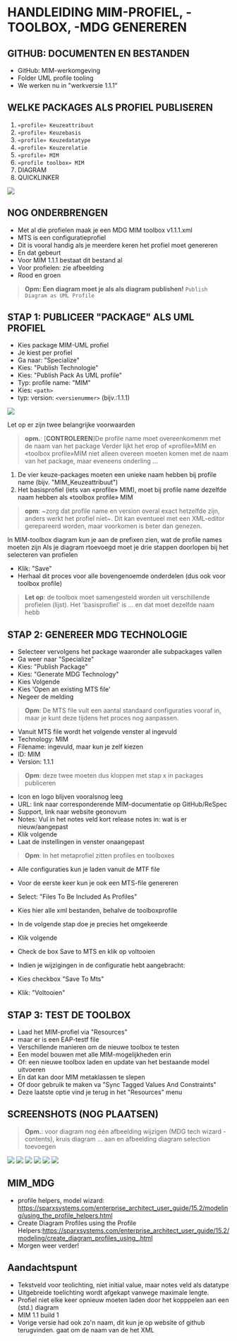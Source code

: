 # HANDLEIDING MIM-PROFIEL, -TOOLBOX, -MDG GENEREREN

## GITHUB: DOCUMENTEN EN BESTANDEN
 - GitHub: MIM-werkomgeving
 - Folder UML profile tooling
 - We werken nu in "werkversie 1.1.1"

## WELKE PACKAGES ALS PROFIEL PUBLISEREN
 1. `«profile» Keuzeattribuut`
 1. `«profile» Keuzebasis`
 1. `«profile» Keuzedatatype`
 1. `«profile» Keuzerelatie`
 1. `«profile» MIM`
 1. `«profile toolbox» MIM`
 1. DIAGRAM
 1. QUICKLINKER

![](Media/MIM_01_profile_benodigde_profielen.jpg)

## NOG ONDERBRENGEN
 - Met al die profielen maak je een MDG MIM toolbox v1.1.1.xml
 - MTS is een configuratieprofiel
 - Dit is vooral handig als je meerdere keren het profiel moet genereren
 - En dat gebeurt
 - Voor MIM 1.1.1 bestaat dit bestand al
 - Voor profielen: zie afbeelding
 - Rood en groen

 > **Opm: Een diagram moet je als als diagram publishen!** `Publish Diagram as UML Profile`

## STAP 1: PUBLICEER "PACKAGE" ALS UML PROFIEL
 - Kies package MIM-UML profiel
 - Je kiest per profiel
 - Ga naar: "Specialize" 
 - Kies: "Publish Technologie"
 - Kies: "Publish Pack As UML profile"
 - Typ: profile name: "MIM"
 - Kies: `<path>`
 - typ: version: `<versienummer>` (bijv.:1.1.1)

![](Media/MIM_02_profile_publish_as_uml_settings.jpg)

Let op er zijn twee belangrijke voorwaarden
 > **opm.**: [**CONTROLEREN**]De profile name moet overeenkomenm met de naam van het package
Verder lijkt het erop of «profile»MIM en «toolbox profile»MIM niet alleen overeen moeten komen met de naam van het package, maar eveneens onderling ... 

1. De vier keuze-packages moeten een unieke naam hebben bij profile name (bijv. "MIM_Keuzeattribuut")
2. Het basisprofiel <naam> (iets van «profile» MIM), moet bij profile name dezelfde naam hebben als «toolbox profile» MIM

 > **opm**: ~zorg dat profile name en version overal exact hetzelfde zijn, anders werkt het profiel niet~. Dit kan eventueel met een XML-editor gerepareerd worden, maar voorkomen is beter dan genezen.

In MIM-toolbox diagram kun je aan de prefixen zien, wat de profile names moeten zijn
Als je diagram rtoevoegd moet je drie stappen doorlopen bij het selecteren van profielen

 - Klik: "Save"
 - Herhaal dit proces voor alle bovengenoemde onderdelen (dus ook voor toolbox profile)

 >**Let op**: de toolbox moet samengesteld worden uit verschillende profielen (lijst). Het 'basisprofiel' is ... en dat moet dezelfde naam hebb

## STAP 2: GENEREER MDG TECHNOLOGIE
 - Selecteer vervolgens het package waaronder alle subpackages vallen
 - Ga weer naar "Specialize"
 - Kies: "Publish Package"
 - Kies: "Generate MDG Technology"
 - Kies Volgende
 - Kies 'Open an existing MTS file'
 - Negeer de melding
 
 > **Opm**: De MTS file vult een aantal standaard configuraties vooraf in, maar je kunt deze tijdens het proces nog aanpassen.

 - Vanuit MTS file wordt het volgende venster al ingevuld
 - Technology: MIM
 - Filename: ingevuld, maar kun je zelf kiezen
 - ID: MIM
 - Version: 1.1.1

 > **Opm**: deze twee moeten dus kloppen met stap x in packages publiceren

 - Icon en logo blijven vooralsnog leeg
 - URL: link naar corresponderende MIM-documentatie op GitHub/ReSpec
 - Support, link naar website geonovum
 - Notes: Vul in het notes veld kort release notes in: wat is er nieuw/aangepast
 - Klik volgende
 - Laat de instellingen in venster onaangepast

 > **Opm**: In het metaprofiel zitten profiles en toolboxes

 - Alle configuraties kun je laden vanuit de MTF file
 - Voor de eerste keer kun je ook een MTS-file genereren
 - Select:  "Files To Be Included As Profiles"
 - Kies hier alle xml bestanden, behalve de toolboxprofile
 - In de volgende stap doe je precies het omgekeerde
 - Klik volgende
 - Check de box Save to MTS en klik op voltooien

 - Indien je wijzigingen in de configuratie hebt aangebracht:
 - Kies checkbox  "Save To Mts"
 - Klik: "Voltooien"

## STAP 3: TEST DE TOOLBOX
 - Laad het MIM-profiel via "Resources"
 - maar er is een EAP-testf file
 - Verschillende manieren om de nieuwe toolbox te testen
 - Een model bouwen met alle MIM-mogelijkheden erin
 - Of: een nieuwe toolbox laden en update van het bestaande model uitvoeren
 - En dat kan door MIM metaklassen te slepen
 - Of door gebruik te maken va "Sync Tagged Values And Constraints"
 - Deze laatste optie vind je terug in het "Resources" menu

## SCREENSHOTS (NOG PLAATSEN)
> **Opm.**: voor diagram nog één afbeelding wijzigen (MDG tech wizard - contents), kruis diagram ... aan en afbeelding diagram selection toevoegen



![](Media/MIM_03_publish_as_UML_or_MDG.jpg)
![](Media/MIM_04_mdg_tech.jpg)
![](Media/MIM_05_mdg_tech.jpg)
![](Media/MIM_06_mdg_tech.jpg)
![](Media/MIM_07_mdg_tech.jpg)
![](Media/MIM_08_mdg_tech.jpg)

<!-- ## OPMERKINGEN
 - MIM willen we zien welke versie het is 
 - Bij test blijken een aantal stereotypen niet te werken
 - Paul laat zien hoe dat zit
 - Dat MIMprofile blijkt niet te werken
 - Bij versie staat ergens default 1.0, moet 1.1.1 worden
 - Paul moest in het XML iets veranderen
 - Lukt even niet... -->

## MIM_MDG
 - profile helpers, model wizard: https://sparxsystems.com/enterprise_architect_user_guide/15.2/modeling/using_the_profile_helpers.html
 - Create Diagram Profiles using the Profile Helpers:https://sparxsystems.com/enterprise_architect_user_guide/15.2/modeling/create_diagram_profiles_using_.html
 - Morgen weer verder!

## Aandachtspunt
 - Tekstveld voor teolichting, niet initial value, maar notes veld als datatype
 - Uitgebreide toelichting wordt afgekapt vanwege maximale lengte.
 - Profiel niet elke keer opnieuw moeten laden door het kopppelen aan een (std.) diagram
 - MIM 1.1 build 1
 - Vorige versie had ook zo'n naam, dit kun je op website of github terugvinden. gaat om de naam van de het XML